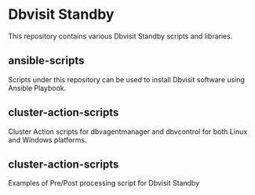 # Dbvisit Standby
This repository contains various Dbvisit Standby scripts and libraries.

## ansible-scripts
Scripts under this repository can be used to install Dbvisit software using Ansible Playbook.

## cluster-action-scripts
Cluster Action scripts for dbvagentmanager and dbvcontrol for both Linux and Windows platforms.

## cluster-action-scripts
Examples of Pre/Post processing script for Dbvisit Standby